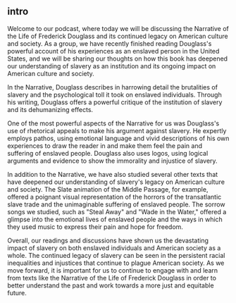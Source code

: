 ## intro

Welcome to our podcast, where today we will be discussing the Narrative of the Life of Frederick Douglass and its continued legacy on American culture and society. As a group, we have recently finished reading Douglass's powerful account of his experiences as an enslaved person in the United States, and we will be sharing our thoughts on how this book has deepened our understanding of slavery as an institution and its ongoing impact on American culture and society.

In the Narrative, Douglass describes in harrowing detail the brutalities of slavery and the psychological toll it took on enslaved individuals. Through his writing, Douglass offers a powerful critique of the institution of slavery and its dehumanizing effects.

One of the most powerful aspects of the Narrative for us was Douglass's use of rhetorical appeals to make his argument against slavery. He expertly employs pathos, using emotional language and vivid descriptions of his own experiences to draw the reader in and make them feel the pain and suffering of enslaved people. Douglass also uses logos, using logical arguments and evidence to show the immorality and injustice of slavery.

In addition to the Narrative, we have also studied several other texts that have deepened our understanding of slavery's legacy on American culture and society. The Slate animation of the Middle Passage, for example, offered a poignant visual representation of the horrors of the transatlantic slave trade and the unimaginable suffering of enslaved people. The sorrow songs we studied, such as "Steal Away" and "Wade in the Water," offered a glimpse into the emotional lives of enslaved people and the ways in which they used music to express their pain and hope for freedom.

Overall, our readings and discussions have shown us the devastating impact of slavery on both enslaved individuals and American society as a whole. The continued legacy of slavery can be seen in the persistent racial inequalities and injustices that continue to plague American society. As we move forward, it is important for us to continue to engage with and learn from texts like the Narrative of the Life of Frederick Douglass in order to better understand the past and work towards a more just and equitable future.